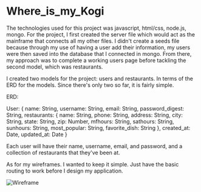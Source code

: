 # Where_is_my_Kogi

The technologies used for this project was javascript, html/css, node.js, mongo.
For the project, I first created the server file which would act as the mainframe that connects all my other files. I didn't create a seeds file because through my use of having a user add their information, my users were then saved into the database that I connected in mongo. From there, my approach was to complete a working users page before tackling the second model, which was restaurants.

I created two models for the project: users and restaurants. In terms of the ERD for the models. Since there's only two so far, it is fairly simple.

ERD:

User: {
  name: String,
  username: String,
  email: String,
  password_digest: String,
  restaurants: {
    name: String,
    phone: String,
    address: String,
    city: String,
    state: String,
    zip: Number,
    mfhours: String,
    sathours: String,
    sunhours: String,
    most_popular: String,
    favorite_dish: String
  },
  created_at: Date,
  updated_at: Date
}

Each user will have their name, username, email, and password, and a collection of restaurants that they've been at.

As for my wireframes. I wanted to keep it simple. Just have the basic routing to work before I design my application.

![Wireframe](./public/css/images/thumbnail_WireFrame_Page.png)
